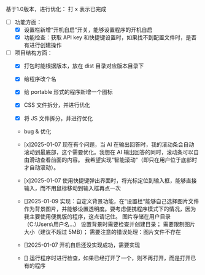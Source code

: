 基于1.0版本，进行优化：
打 x 表示已完成

- [ ] 功能方面：
  - [x] 设置栏新增“开机自启”开关，能够设置程序的开机自启
  - [x] 功能检查：获取 API key 和快捷键设置时，如果找不到配置文件时，是否有进行创建操作

- [ ] 项目结构方面：
  - [x] 打包时能根据版本，放在 dist 目录对应版本目录下
  - [x] 给程序改个名
  - [x] 给 portable 形式的程序新增一个图标
  - [x] CSS 文件拆分，并进行优化
  - [x] 将 JS 文件拆分，并进行优化


  - bug & 优化
   - [x]2025-01-07 现在有个问题，当 AI 在输出回答时，我的滚动条会自动滚动到最底部，这个需要优化。我想在 AI 输出回答的同时，滚动条可以自由滑动查看前面的内容。
   我希望实现"智能滚动"（即只在用户位于底部时才自动滚动）。
   - [x]2025-01-07 使用快捷键弹出界面时，将光标定位到输入框，能够直接输入，而不用鼠标移动到输入框再点一次
   - []2025-01-09 实现：自定义背景功能，在”设置栏“能够自己选择图片文件作为背景图片，并能够设置透明度。要考虑便携程序模式下的情况，因为我主要使用便携版的程序，这点请记住。
   图片存储在用户目录（C:\Users\用户名\...）
   设置背景时需要检查并创建目录；
   需要限制图片大小（建议不超过 5MB）；
   需要注意的错误处理：图片文件不存在

   - []2025-01-07 开机自启还没实现成功，需要实现
   - [] 运行程序时进行检查，如果已经打开了一个，则不再打开，而是打开已有的程序
